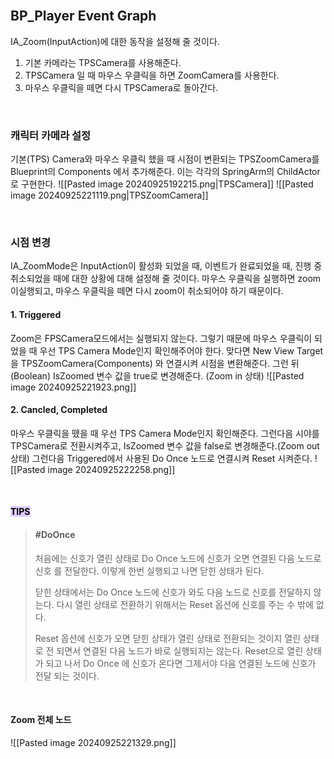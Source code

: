 <br>

## BP_Player Event Graph

IA_Zoom(InputAction)에 대한 동작을 설정해 줄 것이다.

1. 기본 카메라는 TPSCamera를 사용해준다.
2. TPSCamera 일 때 마우스 우클릭을 하면 ZoomCamera를 사용한다.
3. 마우스 우클릭을 떼면 다시 TPSCamera로 돌아간다.

<br>

### 캐릭터 카메라 설정
기본(TPS) Camera와 마우스 우클릭 했을 때 시점이 변환되는 TPSZoomCamera를 Blueprint의 Components 에서 추가해준다. 이는 각각의 SpringArm의 ChildActor로 구현한다.
![[Pasted image 20240925192215.png|TPSCamera]]
![[Pasted image 20240925221119.png|TPSZoomCamera]]

<br>

### 시점 변경
IA_ZoomMode은 InputAction이 활성화 되었을 때, 이벤트가 완료되었을 때, 진행 중 취소되었을 때에 대한 상황에 대해 설정해 줄 것이다. 마우스 우클릭을 실행하면 zoom 이실행되고, 마우스 우클릭을 떼면 다시 zoom이 취소되어야 하기 때문이다.

#### 1. Triggered
Zoom은 FPSCamera모드에서는 실행되지 않는다. 그렇기 때문에 마우스 우클릭이 되었을 때 우선 TPS Camera Mode인지 확인해주어야 한다. 맞다면 New View Target을 TPSZoomCamera(Components) 와 연결시켜 시점을 변환해준다. 그런 뒤 (Boolean) IsZoomed 변수 값을 true로 변경해준다. (Zoom in 상태)
![[Pasted image 20240925221923.png]]

#### 2. Cancled, Completed
마우스 우클릭을 뗐을 때 우선 TPS Camera Mode인지 확인해준다. 그런다음 시야를 TPSCamera로 전환시켜주고, IsZoomed 변수 값을 false로 변경해준다.(Zoom out 상태)
그런다음 Triggered에서 사용된 Do Once 노드로 연결시켜 Reset 시켜준다.
![[Pasted image 20240925222258.png]]

<br>

 #### <mark style="background: #D2B3FFA6;">TIPS</mark>
> #### #DoOnce
> 처음에는 신호가 열린 상태로 Do Once 노드에 신호가 오면 연결된 다음 노드로 신호
> 를 전달한다. 이렇게 한번 실행되고 나면 닫힌 상태가 된다. 
>
>닫힌 상태에서는 Do Once 노드에 신호가 와도  다음 노드로 신호를 전달하지 않는다. 다시 열린 상태로 전환하기 위해서는 Reset 옵션에 신호를 주는 수 밖에 없다.
>
>Reset 옵션에 신호가 오면 닫힌 상태가 열린 상태로 전환되는 것이지 열린 상태로 전
>되면서 연결된 다음 노드가 바로 실행되지는 않는다. Reset으로 열린 상태가 되고 나서 Do Once 에 신호가 온다면 그제서야 다음 연결된 노드에 신호가 전달 되는 것이다.

<br>

#### Zoom 전체 노드
![[Pasted image 20240925221329.png]]